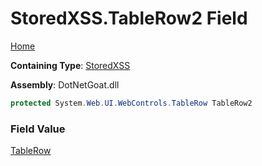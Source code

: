 # StoredXSS\.TableRow2 Field

[Home](../../../../../README.md)

**Containing Type**: [StoredXSS](../README.md)

**Assembly**: DotNetGoat\.dll

```csharp
protected System.Web.UI.WebControls.TableRow TableRow2
```

### Field Value

[TableRow](https://docs.microsoft.com/en-us/dotnet/api/system.web.ui.webcontrols.tablerow)

